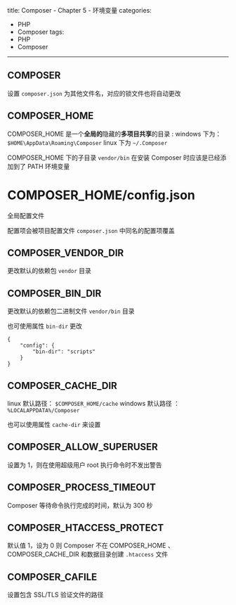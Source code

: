 title: Composer - Chapter 5 - 环境变量
categories:
  - PHP
  - Composer
tags:
  - PHP
  - Composer

---

## COMPOSER 

设置 `composer.json` 为其他文件名，对应的锁文件也将自动更改

## COMPOSER_HOME

COMPOSER_HOME 是一个**全局的**隐藏的**多项目共享**的目录 : windows 下为：`$HOME\AppData\Roaming\Composer` linux 下为 `~/.Composer`

COMPOSER_HOME 下的子目录 `vendor/bin` 在安装 Composer 时应该是已经添加到了 PATH 环境变量

# COMPOSER_HOME/config.json

全局配置文件

配置项会被项目配置文件 `composer.json` 中同名的配置项覆盖

## COMPOSER_VENDOR_DIR

更改默认的依赖包 `vendor` 目录

## COMPOSER_BIN_DIR

更改默认的依赖包二进制文件 `vendor/bin` 目录

也可使用属性 `bin-dir` 更改
```
{
    "config": {
        "bin-dir": "scripts"
    }
}
```

## COMPOSER_CACHE_DIR

linux 默认路径： `$COMPOSER_HOME/cache`
windows 默认路径 ：`%LOCALAPPDATA%/Composer`

也可以使用属性 `cache-dir` 来设置

## COMPOSER_ALLOW_SUPERUSER

设置为 1，则在使用超级用户 root 执行命令时不发出警告

## COMPOSER_PROCESS_TIMEOUT

Composer 等待命令执行完成的时间，默认为 300 秒

## COMPOSER_HTACCESS_PROTECT

默认值 1，设为 0 则 Composer 不在 COMPOSER_HOME 、COMPOSER_CACHE_DIR 和数据目录创建 `.htaccess` 文件

## COMPOSER_CAFILE

设置包含 SSL/TLS 验证文件的路径

